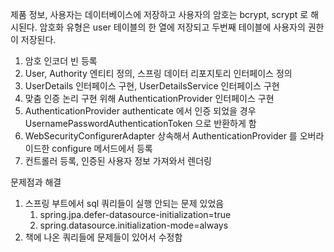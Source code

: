 제품 정보, 사용자는 데이터베이스에 저장하고 사용자의 암호는 bcrypt, scrypt 로 해시된다.
암호화 유형은 user 테이블의 한 열에 저장되고 두번째 테이블에 사용자의 권한이 저장된다.

1. 암호 인코더 빈 등록
2. User, Authority 엔티티 정의, 스프링 데이터 리포지토리 인터페이스 정의
3. UserDetails 인터페이스 구현, UserDetailsService 인터페이스 구현
4. 맞춤 인증 논리 구현 위해 AuthenticationProvider 인터페이스 구현
5. AuthenticationProvider authenticate 에서 인증 되었을 경우 UsernamePasswordAuthenticationToken 으로 반환하게 함
6. WebSecurityConfigurerAdapter 상속해서 AuthenticationProvider 를 오버라이드한 configure 메서드에서 등록
7. 컨트롤러 등록, 인증된 사용자 정보 가져와서 렌더링

문제점과 해결
1. 스프링 부트에서 sql 쿼리들이 실행 안되는 문제 있었음
   1. spring.jpa.defer-datasource-initialization=true
   2. spring.datasource.initialization-mode=always
2. 책에 나온 쿼리들에 문제들이 있어서 수정함